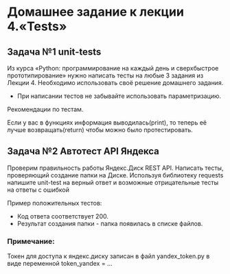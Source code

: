 # Домашнее задание к лекции 4.«Tests»
## Задача №1 unit-tests
Из курса «Python: программирование на каждый день и сверхбыстрое прототипирование» нужно написать тесты на любые 3 задания из Лекции 4. Необходимо использовать своё решение домашнего задания.

 * При написании тестов не забывайте использовать параметризацию.

Рекомендации по тестам.

Если у вас в функциях информация выводилась(print), то теперь её лучше возвращать(return) чтобы можно было протестировать.

## Задача №2 Автотест API Яндекса
Проверим правильность работы Яндекс.Диск REST API. Написать тесты, проверяющий создание папки на Диске.
Используя библиотеку requests напишите unit-test на верный ответ и возможные отрицательные тесты на ответы с ошибкой

Пример положительных тестов:

 * Код ответа соответствует 200.
 * Результат создания папки - папка появилась в списке файлов.

### Примечание:
Токен для доступа к яндекс.диску записан в файл yandex_token.py в виде переменной 
token_yandex = ...